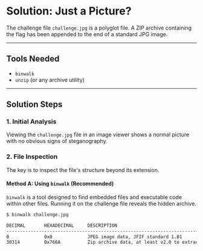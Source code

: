 # Solution: Just a Picture?

The challenge file `challenge.jpg` is a polyglot file. A ZIP archive containing the flag has been appended to the end of a standard JPG image.

---
## Tools Needed
* `binwalk`
* `unzip` (or any archive utility)

---
## Solution Steps

### 1. Initial Analysis

Viewing the `challenge.jpg` file in an image viewer shows a normal picture with no obvious signs of steganography.

### 2. File Inspection

The key is to inspect the file's structure beyond its extension.

#### Method A: Using `binwalk` (Recommended)

`binwalk` is a tool designed to find embedded files and executable code within other files. Running it on the challenge file reveals the hidden archive.

```bash
$ binwalk challenge.jpg

DECIMAL       HEXADECIMAL     DESCRIPTION
--------------------------------------------------------------------------------
0             0x0             JPEG image data, JFIF standard 1.01
30314         0x766A          Zip archive data, at least v2.0 to extract, compressed size: 104, uncompressed size: 42, name: flag.txt
